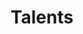 ---
layout: page
name: Training
title: Talents
permalink: /characters/talents/
id: characters-talents
parent: Characters
has_children: false
nav_order: 8
---